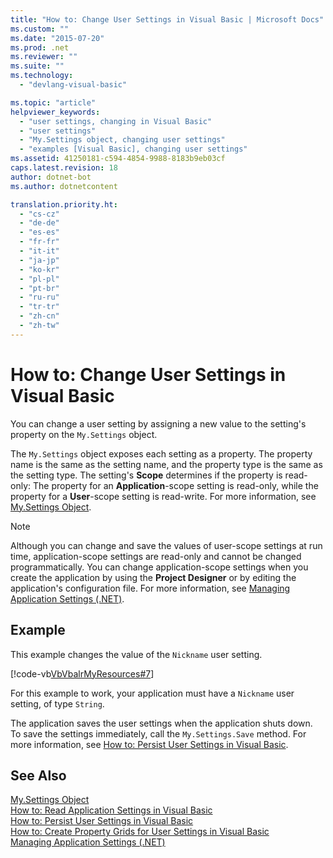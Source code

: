 ```yaml
---
title: "How to: Change User Settings in Visual Basic | Microsoft Docs"
ms.custom: ""
ms.date: "2015-07-20"
ms.prod: .net
ms.reviewer: ""
ms.suite: ""
ms.technology: 
  - "devlang-visual-basic"

ms.topic: "article"
helpviewer_keywords: 
  - "user settings, changing in Visual Basic"
  - "user settings"
  - "My.Settings object, changing user settings"
  - "examples [Visual Basic], changing user settings"
ms.assetid: 41250181-c594-4854-9988-8183b9eb03cf
caps.latest.revision: 18
author: dotnet-bot
ms.author: dotnetcontent

translation.priority.ht: 
  - "cs-cz"
  - "de-de"
  - "es-es"
  - "fr-fr"
  - "it-it"
  - "ja-jp"
  - "ko-kr"
  - "pl-pl"
  - "pt-br"
  - "ru-ru"
  - "tr-tr"
  - "zh-cn"
  - "zh-tw"
---
```

# How to: Change User Settings in Visual Basic
You can change a user setting by assigning a new value to the setting's property on the `My.Settings` object.  
  
 The `My.Settings` object exposes each setting as a property. The property name is the same as the setting name, and the property type is the same as the setting type. The setting's **Scope** determines if the property is read-only: The property for an **Application**-scope setting is read-only, while the property for a **User**-scope setting is read-write. For more information, see [My.Settings Object](../../../../visual-basic/language-reference/objects/my-settings-object.md).  
  
> [!NOTE]
>  Although you can change and save the values of user-scope settings at run time, application-scope settings are read-only and cannot be changed programmatically. You can change application-scope settings when you create the application by using the **Project Designer** or by editing the application's configuration file. For more information, see [Managing Application Settings (.NET)](/visualstudio/ide/managing-application-settings-dotnet).  
  
## Example  
 This example changes the value of the `Nickname` user setting.  
  
 [!code-vb[VbVbalrMyResources#7](../../../../visual-basic/developing-apps/programming/app-settings/codesnippet/VisualBasic/how-to-change-user-settings_1.vb)]  
  
 For this example to work, your application must have a `Nickname` user setting, of type `String`.  
  
 The application saves the user settings when the application shuts down. To save the settings immediately, call the `My.Settings.Save` method. For more information, see [How to: Persist User Settings in Visual Basic](../../../../visual-basic/developing-apps/programming/app-settings/how-to-persist-user-settings.md).  
  
## See Also  
 [My.Settings Object](../../../../visual-basic/language-reference/objects/my-settings-object.md)   
 [How to: Read Application Settings in Visual Basic](../../../../visual-basic/developing-apps/programming/app-settings/how-to-read-application-settings.md)   
 [How to: Persist User Settings in Visual Basic](../../../../visual-basic/developing-apps/programming/app-settings/how-to-persist-user-settings.md)   
 [How to: Create Property Grids for User Settings in Visual Basic](../../../../visual-basic/developing-apps/programming/app-settings/how-to-create-property-grids-for-user-settings.md)   
 [Managing Application Settings (.NET)](/visualstudio/ide/managing-application-settings-dotnet)